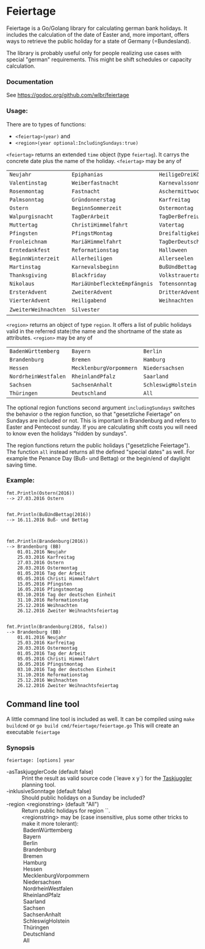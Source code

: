 # Feiertage
Feiertage is a Go/Golang library for calculating german bank holidays. It includes the calculation of the date of Easter and, more important, offers ways to retrieve the public holiday for a state of Germany (=Bundesland).

The library is probably useful only for people realizing use cases with special "german" requirements. This might be shift schedules or capacity calculation.

### Documentation
See https://godoc.org/github.com/wlbr/feiertage

### Usage:
There are to types of functions: 

  * `<feiertag>(year)` and 
  * `<region>(year optional:IncludingSundays:true)`

`<feiertag>` returns an extended `time` object (type `feiertag`). It carrys the concrete date plus the name of the holiday.
`<feiertag>` may be any of 

||||
|----|-----|----|
`Neujahr` | `Epiphanias` | `HeiligeDreiKönige` 
`Valentinstag` | `Weiberfastnacht` | `Karnevalssonntag` 
`Rosenmontag` | `Fastnacht` | `Aschermittwoch` 
`Palmsonntag` | `Gründonnerstag` | `Karfreitag` 
`Ostern` | `BeginnSommerzeit` | `Ostermontag` 
`Walpurgisnacht` | `TagDerArbeit` | `TagDerBefreiung` 
`Muttertag` | `ChristiHimmelfahrt` | `Vatertag` 
`Pfingsten` | `PfingstMontag` | `Dreifaltigkeitssonntag` 
`Fronleichnam` | `MariäHimmelfahrt` | `TagDerDeutschenEinheit` 
`Erntedankfest` | `Reformationstag` | `Halloween` 
`BeginnWinterzeit` | `Allerheiligen` | `Allerseelen` 
`Martinstag` | `Karnevalsbeginn` | `BußUndBettag`
`Thanksgiving` | `Blackfriday` | `Volkstrauertag` 
`Nikolaus` | `MariäUnbefleckteEmpfängnis` | `Totensonntag` 
`ErsterAdvent` | `ZweiterAdvent` | `DritterAdvent` 
`VierterAdvent` | `Heiligabend` | `Weihnachten` 
`ZweiterWeihnachten` | `Silvester` | &nbsp; 

`<region>` returns an object of type `region`. It offers a list of public holidays valid in the referred state` | `the name and the shortname of the state as attributes.
`<region>` may be any of 

||||
----|-----|----
`BadenWürttemberg` | `Bayern` | `Berlin` 
`Brandenburg` | `Bremen` | `Hamburg` 
`Hessen` | `MecklenburgVorpommern` | `Niedersachsen` 
`NordrheinWestfalen` | `RheinlandPfalz` | `Saarland` 
`Sachsen` | `SachsenAnhalt` | `SchleswigHolstein` 
`Thüringen` | `Deutschland` | `All`

The optional region functions second argument `includingSundays` switches the behavior o the region function, so that "gesetzliche Feiertage" on Sundays are included or not. This is important in Brandenburg and refers to Easter and Pentecost sunday. If you are calculating shift costs you will need to know even the holidays "hidden by sundays".

The region functions return the public holidays ("gesetzliche Feiertage"). The function `all` instead returns all the defined "special dates" as well. For example the Penance Day (Buß- und Bettag) or the begin/end of daylight saving time.



### Example:
    
    fmt.Println(Ostern(2016))
    --> 27.03.2016 Ostern
 

    fmt.Println(BußUndBettag(2016))
    --> 16.11.2016 Buß- und Bettag
 


    fmt.Println(Brandenburg(2016))
    --> Brandenburg (BB)
        01.01.2016 Neujahr
        25.03.2016 Karfreitag
        27.03.2016 Ostern
        28.03.2016 Ostermontag
        01.05.2016 Tag der Arbeit
        05.05.2016 Christi Himmelfahrt
        15.05.2016 Pfingsten
        16.05.2016 Pfingstmontag
        03.10.2016 Tag der deutschen Einheit
        31.10.2016 Reformationstag
        25.12.2016 Weihnachten
        26.12.2016 Zweiter Weihnachtsfeiertag

    
    fmt.Println(Brandenburg(2016, false))
    --> Brandenburg (BB)
        01.01.2016 Neujahr
        25.03.2016 Karfreitag
        28.03.2016 Ostermontag
        01.05.2016 Tag der Arbeit
        05.05.2016 Christi Himmelfahrt
        16.05.2016 Pfingstmontag
        03.10.2016 Tag der deutschen Einheit
        31.10.2016 Reformationstag
        25.12.2016 Weihnachten
        26.12.2016 Zweiter Weihnachtsfeiertag
        
        
## Command line tool

A little command line tool is included as well. It can be compiled using `make buildcmd` or `go build cmd/feiertage/feiertage.go` This will create an executable `feiertage`

### Synopsis

`feiertage: [options] year`<br>
<dl>
<dt>-asTaskjugglerCode (default false)</dt>
<dd>Print the result as valid source code (`leave x y`) for the <a href="http://www.taskjuggler.org/">Taskjuggler</a> planning tool. 
<dt>-inklusiveSonntage (default false)</dt>
<dd>Should public holidays on a Sunday be included?</dd>
<dt>-region &lt;regionstring&gt; (default "All")</dt>
<dd>Return public holidays for region `<regionstring>`.<br>
<dd>&lt;regionstring&gt; may be (case insensitive, plus some other tricks to make it more tolerant):<br>
&nbsp;BadenWürttemberg<br>
&nbsp;Bayern<br>
&nbsp;Berlin<br>
&nbsp;Brandenburg<br>
&nbsp;Bremen<br>
&nbsp;Hamburg<br>
&nbsp;Hessen<br>
&nbsp;MecklenburgVorpommern<br>
&nbsp;Niedersachsen<br>
&nbsp;NordrheinWestfalen<br>
&nbsp;RheinlandPfalz<br>
&nbsp;Saarland<br>
&nbsp;Sachsen<br>
&nbsp;SachsenAnhalt<br>
&nbsp;SchleswigHolstein<br>
&nbsp;Thüringen<br>
&nbsp;Deutschland<br>
&nbsp;All</dd>
</dl>

